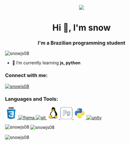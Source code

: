 <div align="center">
  <img height="200" src="https://media.tenor.com/FNcKC9I9TbwAAAAM/giselle-gewelle.gif"  />
</div>
<h1 align="center">Hi 👋, I'm snow</h1>
<h3 align="center">I'm a Brazilian programming student</h3>

<p align="left"> <img src="https://komarev.com/ghpvc/?username=snowjs08&label=Profile%20views&color=0e75b6&style=flat" alt="snowjs08" /> </p>

- 🌱 I’m currently learning **js, python**

<h3 align="left">Connect with me:</h3>
<p align="left">
<a href="https://www.leetcode.com/snowjs08" target="blank"><img align="center" src="https://raw.githubusercontent.com/rahuldkjain/github-profile-readme-generator/master/src/images/icons/Social/leet-code.svg" alt="snowjs08" height="30" width="40" /></a>
</p>

<h3 align="left">Languages and Tools:</h3>
<p align="left"> <a href="https://www.w3schools.com/css/" target="_blank" rel="noreferrer"> <img src="https://raw.githubusercontent.com/devicons/devicon/master/icons/css3/css3-original-wordmark.svg" alt="css3" width="40" height="40"/> </a> <a href="https://www.figma.com/" target="_blank" rel="noreferrer"> <img src="https://www.vectorlogo.zone/logos/figma/figma-icon.svg" alt="figma" width="40" height="40"/> </a> <a href="https://git-scm.com/" target="_blank" rel="noreferrer"> <img src="https://www.vectorlogo.zone/logos/git-scm/git-scm-icon.svg" alt="git" width="40" height="40"/> </a> <a href="https://www.linux.org/" target="_blank" rel="noreferrer"> <img src="https://raw.githubusercontent.com/devicons/devicon/master/icons/linux/linux-original.svg" alt="linux" width="40" height="40"/> </a> <a href="https://www.photoshop.com/en" target="_blank" rel="noreferrer"> <img src="https://raw.githubusercontent.com/devicons/devicon/master/icons/photoshop/photoshop-line.svg" alt="photoshop" width="40" height="40"/> </a> <a href="https://www.python.org" target="_blank" rel="noreferrer"> <img src="https://raw.githubusercontent.com/devicons/devicon/master/icons/python/python-original.svg" alt="python" width="40" height="40"/> </a> <a href="https://unity.com/" target="_blank" rel="noreferrer"> <img src="https://www.vectorlogo.zone/logos/unity3d/unity3d-icon.svg" alt="unity" width="40" height="40"/> </a> </p>

<p><img align="left" src="https://github-readme-stats.vercel.app/api/top-langs?username=snowjs08&show_icons=true&locale=en&layout=compact" alt="snowjs08" /></p>

<p>&nbsp;<img align="center" src="https://github-readme-stats.vercel.app/api?username=snowjs08&show_icons=true&locale=en" alt="snowjs08" /></p>

<p><img align="center" src="https://github-readme-streak-stats.herokuapp.com/?user=snowjs08&" alt="snowjs08" /></p>
